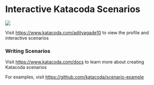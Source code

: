# Interactive Katacoda Scenarios

[![](http://shields.katacoda.com/katacoda/adityagade10/count.svg)](https://www.katacoda.com/adityagade10 "Get your profile on Katacoda.com")

Visit https://www.katacoda.com/adityagade10 to view the profile and interactive scenarios

### Writing Scenarios
Visit https://www.katacoda.com/docs to learn more about creating Katacoda scenarios

For examples, visit https://github.com/katacoda/scenario-example
